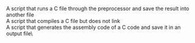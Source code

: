 A script that runs a C file through the preprocessor and save the result into another file\
A script that compiles a C file but does not link\
A script that generates the assembly code of a C code and save it in an output file\
